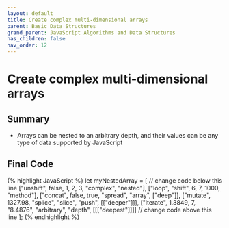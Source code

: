 ```yaml
---
layout: default
title: Create complex multi-dimensional arrays
parent: Basic Data Structures
grand_parent: JavaScript Algorithms and Data Structures
has_children: false
nav_order: 12
---
```

# Create complex multi-dimensional arrays
## Summary
- Arrays can be nested to an arbitrary depth, and their values can be any type of data supported by JavaScript

## Final Code

{% highlight JavaScript %}
let myNestedArray = [
  // change code below this line
  ["unshift", false, 1, 2, 3, "complex", "nested"],
  ["loop", "shift", 6, 7, 1000, "method"],
  ["concat", false, true, "spread", "array", ["deep"]],
  ["mutate", 1327.98, "splice", "slice", "push", [["deeper"]]],
  ["iterate", 1.3849, 7, "8.4876", "arbitrary", "depth", [[["deepest"]]]]
  // change code above this line
];
{% endhighlight %}